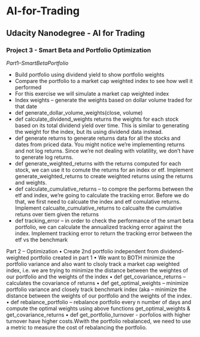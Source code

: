 # AI-for-Trading
## Udacity Nanodegree - AI for Trading

### Project 3 - Smart Beta and Portfolio Optimization

$Part1 – Smart Beta Portfolio$
* Build portfolio using dividend yield to show portfolio weights
* Compare the portfolio to a market cap weighted index to see how well it performed
* For this exercise we will simulate a market cap weighted index
* Index weights – generate the weights based on dollar volume traded for that date
* def generate_dollar_volume_weights(close, volume)
* def calculate_dividend_weights returns the weights for each stock based on its total dividend yield over time. This is similar to generating the weight for the index, but its using dividend data instead. 
* def generate returns  to generate returns data for all the stocks and dates from priced data. You might notice we’re implementing returns and not log returns. Since we’re not dealing with volatility, we don’t have to generate log returns.
* def generate_weighted_returns with the returns computed for each stock, we can use it to comute the returns for an index or etf. Implement generate_weighted_returns to create weighted returns using the returns and weights.
* def calculate_cumulative_returns – to compre the performs between the etf and index, we’re going to calculate the tracking error. Before we do that, we first need to calcuate the index and etf comulative returns. Implement calcualte_cumulative_returns to calcualte the cumulative retuns over tiem given the returns
* def tracking_error – in order to check the performance of the smart beta portfolio, we can calculate the annualized tracking error against the index. Implement tracking error to return the tracking error between the etf vs the benchmark

Part 2 – Optimization 
•	Create 2nd portfolio independent from dividend-weighted portfolio created in part 1
•	We want to BOTH minimize the portfolio variance and also want to clsoly track a market cap weighted index, i.e. we are trying to minimize the distance between the weightes of our portfolio and the weights of the index
•	def get_covariance_returns – calculates the covariance of returns 
•	def get_optimal_weights – minimize portfolio variance and closely track benchmark index (aka – minimize the distance between the weights of our portfolio and the weights of the index.
•	def rebalance_portfolio – rebalance portfolio every n number of days and compute the optimal weights using above functions get_optimal_weights & get_covariance_returns
•	def get_portfolio_turnover  - porfolios with higher turnover have higher costs.Wwith the portfolio rebalanced, we need to use a metric to measure the cost of rebalancing the portfolio.

